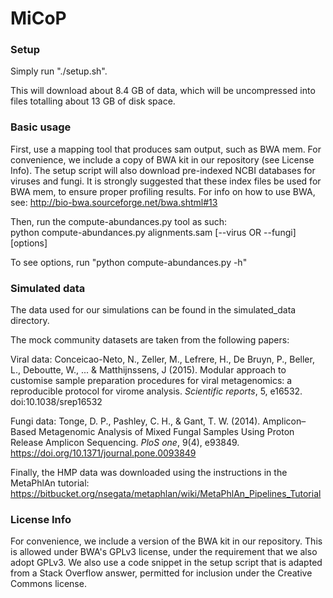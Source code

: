 # MiCoP

### Setup

Simply run "./setup.sh".

This will download about 8.4 GB of data, which will be uncompressed into files totalling about 13 GB of disk space.

### Basic usage

First, use a mapping tool that produces sam output, such as BWA mem. For convenience, we include a copy of BWA kit in our repository (see License Info). The setup script will also download pre-indexed NCBI databases for viruses and fungi. It is strongly suggested that these index files be used for BWA mem, to ensure proper profiling results. For info on how to use BWA, see: http://bio-bwa.sourceforge.net/bwa.shtml#13

Then, run the compute-abundances.py tool as such:  
python compute-abundances.py alignments.sam [--virus OR --fungi] [options]

To see options, run "python compute-abundances.py -h"

### Simulated data

The data used for our simulations can be found in the simulated\_data directory.

The mock community datasets are taken from the following papers:

Viral data: Conceicao-Neto, N., Zeller, M., Lefrere, H., De Bruyn, P., Beller, L., Deboutte, W., ... & Matthijnssens, J (2015). Modular approach to customise sample preparation procedures for viral metagenomics: a reproducible protocol for virome analysis. *Scientific reports*, 5, e16532. doi:10.1038/srep16532

Fungi data: Tonge, D. P., Pashley, C. H., & Gant, T. W. (2014). Amplicon–Based Metagenomic Analysis of Mixed Fungal Samples Using Proton Release Amplicon Sequencing. *PloS one*, 9(4), e93849. https://doi.org/10.1371/journal.pone.0093849

Finally, the HMP data was downloaded using the instructions in the MetaPhlAn tutorial: https://bitbucket.org/nsegata/metaphlan/wiki/MetaPhlAn_Pipelines_Tutorial

### License Info

For convenience, we include a version of the BWA kit in our repository. This is allowed under BWA's GPLv3 license, under the requirement that we also adopt GPLv3. We also use a code snippet in the setup script that is adapted from a Stack Overflow answer, permitted for inclusion under the Creative Commons license.
#
